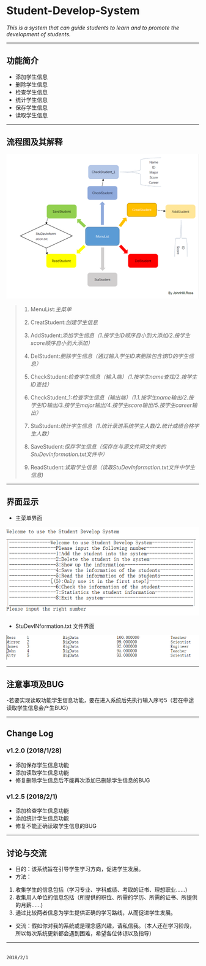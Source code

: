 # Student-Develop-System
*This is a system that can guide students to learn and to promote the development of students.*

-----------------------------------------------------------------------------------------------
## 功能简介

- 添加学生信息
- 删除学生信息
- 检查学生信息
- 统计学生信息
- 保存学生信息
- 读取学生信息
-----------------------------------------------------------------------------------------------
## 流程图及其解释

![](https://github.com/JohnHillRoss/Student-Develop-System/blob/master/StuDevSystem.png)

>1. MenuList:*主菜单*
>
>2. CreatStudent:*创建学生信息*
>
>3. AddStudent:*添加学生信息（1.按学生ID顺序自小到大添加/2.按学生score顺序自小到大添加）*
>
>4. DelStudent:*删除学生信息（通过输入学生ID来删除包含该ID的学生信息）*
>
>5. CheckStudent:*检查学生信息（输入端）（1.按学生name查找/2.按学生ID查找）*
>
>6. CheckStudent_1:*检查学生信息（输出端）（1.1.按学生name输出/2.按学生ID输出/3.按学生major输出/4.按学生score输出/5.按学生career输出）*
>
>7. StaStudent:*统计学生信息（1.统计录进系统学生人数/2.统计成绩合格学生人数）*
>
>8. SaveStudent:*保存学生信息（保存在与源文件同文件夹的StuDevInformation.txt文件中）*
>
>9. ReadStudent:*读取学生信息（读取StuDevInformation.txt文件中学生信息)*

-----------------------------------------------------------------------------------------------
## 界面显示
- 主菜单界面

![](https://github.com/JohnHillRoss/Student-Develop-System/blob/master/menulist.png)


- StuDevINformation.txt 文件界面

![](https://github.com/JohnHillRoss/Student-Develop-System/blob/master/StuDevInformation.png)

-----------------------------------------------------------------------------------------------
## 注意事项及BUG
-若要实现读取功能学生信息功能，要在进入系统后先执行输入序号5（若在中途读取学生信息会产生BUG）

-----------------------------------------------------------------------------------------------
## Change Log

### v1.2.0 (2018/1/28)
- 添加保存学生信息功能
- 添加读取学生信息功能
- 修复删除学生信息后不能再次添加已删除学生信息的BUG
### v1.2.5 (2018/2/1)
- 添加检查学生信息功能
- 添加统计学生信息功能
- 修复不能正确读取学生信息的BUG

-----------------------------------------------------------------------------------------------
## 讨论与交流
- 目的：该系统旨在引导学生学习方向，促进学生发展。
- 方法：
1. 收集学生的信息包括（学习专业、学科成绩、考取的证书、理想职业......)
2. 收集用人单位的信息包括（所提供的职位、所需的学历、所需的证书、所提供的月薪......)
3. 通过比较两者信息为学生提供正确的学习路线，从而促进学生发展。

- 交流：假如你对我的系统或是理念感兴趣，请私信我。（本人还在学习阶段，所以每次系统更新都会遇到困难，希望各位体谅以及指导）
 ----------------------------------------------------------------------------------------------
                                                                                                                  2018/2/1
